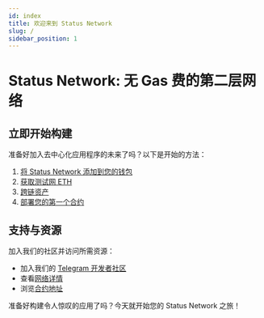 ```yaml
---
id: index
title: 欢迎来到 Status Network
slug: /
sidebar_position: 1
---
```


# Status Network: 无 Gas 费的第二层网络


## 立即开始构建

准备好加入去中心化应用程序的未来了吗？以下是开始的方法：

1. [将 Status Network 添加到您的钱包](/general-info/add-status-network)
2. [获取测试网 ETH](/tools/testnet-faucets)
3. [跨链资产](/general-info/bridge/bridging-testnet)
4. [部署您的第一个合约](/tutorials/deploying-contracts/using-remix)

## 支持与资源

加入我们的社区并访问所需资源：
- 加入我们的 [Telegram 开发者社区](https://t.me)
- 查看[网络详情](/general-info/network-details)
- 浏览[合约地址](/general-info/contract-addresses/testnet-contracts)

准备好构建令人惊叹的应用了吗？今天就开始您的 Status Network 之旅！
